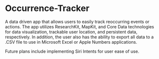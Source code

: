 # Occurrence-Tracker
A data driven app that allows users to easily track reoccurring events or actions. The app utilizes ResearchKit, MapKit, and Core Data technologies for data visualization, trackable user location, and persistent data, respectively. In addition, the user also has the ability to export all data to a .CSV file to use in Microsoft Excel or Apple Numbers applications. 

Future plans include implementing Siri Intents for user ease of use.
